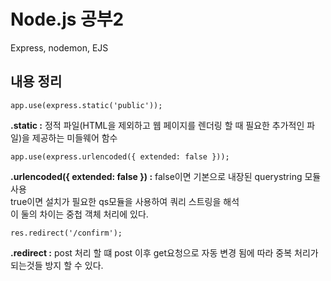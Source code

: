 # Node.js 공부2
Express, nodemon, EJS

내용 정리
-------------

    app.use(express.static('public'));

**.static :** 정적 파일(HTML을 제외하고 웹 페이지를 렌더링 할 때 필요한 추가적인 파일)을 제공하는 미들웨어 함수

    app.use(express.urlencoded({ extended: false }));

**.urlencoded({ extended: false }) :** false이면 기본으로 내장된 querystring 모듈 사용   
true이면 설치가 필요한 qs모듈을 사용하여 쿼리 스트링을 해석   
이 둘의 차이는 중첩 객체 처리에 있다.

    res.redirect('/confirm');
    
**.redirect :** post 처리 할 떄 post 이후 get요청으로 자동 변경 됨에 따라 중복 처리가 되는것들 방지 할 수 있다.
